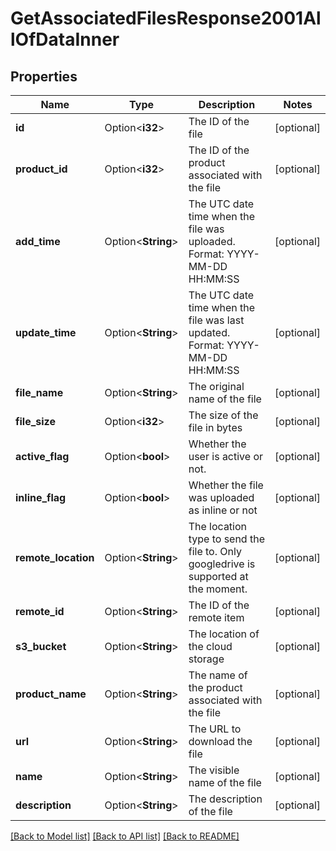 # GetAssociatedFilesResponse2001AllOfDataInner

## Properties

Name | Type | Description | Notes
------------ | ------------- | ------------- | -------------
**id** | Option<**i32**> | The ID of the file | [optional]
**product_id** | Option<**i32**> | The ID of the product associated with the file | [optional]
**add_time** | Option<**String**> | The UTC date time when the file was uploaded. Format: YYYY-MM-DD HH:MM:SS | [optional]
**update_time** | Option<**String**> | The UTC date time when the file was last updated. Format: YYYY-MM-DD HH:MM:SS | [optional]
**file_name** | Option<**String**> | The original name of the file | [optional]
**file_size** | Option<**i32**> | The size of the file in bytes | [optional]
**active_flag** | Option<**bool**> | Whether the user is active or not. | [optional]
**inline_flag** | Option<**bool**> | Whether the file was uploaded as inline or not | [optional]
**remote_location** | Option<**String**> | The location type to send the file to. Only googledrive is supported at the moment. | [optional]
**remote_id** | Option<**String**> | The ID of the remote item | [optional]
**s3_bucket** | Option<**String**> | The location of the cloud storage | [optional]
**product_name** | Option<**String**> | The name of the product associated with the file | [optional]
**url** | Option<**String**> | The URL to download the file | [optional]
**name** | Option<**String**> | The visible name of the file | [optional]
**description** | Option<**String**> | The description of the file | [optional]

[[Back to Model list]](../README.md#documentation-for-models) [[Back to API list]](../README.md#documentation-for-api-endpoints) [[Back to README]](../README.md)


